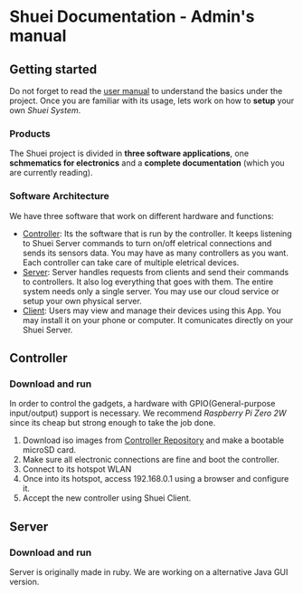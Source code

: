 # Shuei Documentation - Admin's manual
## Getting started
Do not forget to read the [user manual](../user) to understand the basics under the project.
Once you are familiar with its usage, lets work on how to **setup** your own *Shuei System*.
### Products
The Shuei project is divided in __three software applications__, one __schmematics for electronics__ and a __complete documentation__ (which you are currently reading).
### Software Architecture
We have three software that work on different hardware and functions:
* [Controller](https://github.com/renatoexpert/shuei-controller/):
Its the software that is run by the controller.
It keeps listening to Shuei Server commands to turn on/off eletrical connections and sends its sensors data.
You may have as many controllers as you want.
Each controller can take care of multiple eletrical devices.
* [Server](https://github.com/renatoexpert/shuei-server/):
Server handles requests from clients and send their commands to controllers.
It also log everything that goes with them.
The entire system needs only a single server.
You may use our cloud service or setup your own physical server.
* [Client](https://github.com/renatoexpert/shuei-client/):
Users may view and manage their devices using this App.
You may install it on your phone or computer.
It comunicates directly on your Shuei Server.

## Controller
### Download and run
In order to control the gadgets, a hardware with GPIO(General-purpose input/output) support is necessary.
We recommend _Raspberry Pi Zero 2W_ since its cheap but strong enough to take the job done.
1. Download iso images from [Controller Repository](https://github.com/renatoexpert/shuei-controller) and make a bootable microSD card.
2. Make sure all electronic connections are fine and boot the controller.
3. Connect to its hotspot WLAN
4. Once into its hotspot, access 192.168.0.1 using a browser and configure it.
5. Accept the new controller using Shuei Client.

## Server
### Download and run
Server is originally made in ruby. We are working on a alternative Java GUI version.

